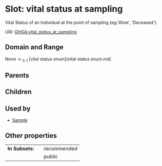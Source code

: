 
# Slot: vital status at sampling


Vital Status of an Individual at the point of sampling (eg:'Alive', 'Deceased').

URI: [GHGA:vital_status_at_sampling](https://w3id.org/GHGA/vital_status_at_sampling)


## Domain and Range

None &#8594;  <sub>0..1</sub> [vital status enum](vital status enum.md)

## Parents


## Children


## Used by

 * [Sample](Sample.md)

## Other properties

|  |  |  |
| --- | --- | --- |
| **In Subsets:** | | recommended |
|  | | public |

